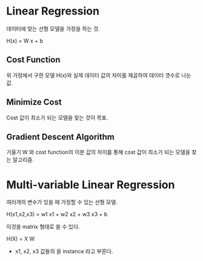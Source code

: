 # Linear Regression

데이터에 맞는 선형 모델을 가정을 하는 것.

H(x) = W x + b


## Cost Function

위 가정에서 구한 모델 H(x)와 실제 데이터 값의 차이를 제곱하여 데이터 갯수로 나눈 값.


## Minimize Cost

Cost 값이 최소가 되는 모델을 찾는 것이 목표.


## Gradient Descent Algorithm

기울기 W 와 cost function의 이분 값의 차이를 통해 cost 값이 최소가 되는 모델을 찾는 알고리즘.

# Multi-variable Linear Regression

여러개의 변수가 있을 때 가정할 수 있는 선형 모델.

H(x1,x2,x3) = w1 x1 + w2 x2 + w3 x3 + b

이것을 matrix 형태로 쓸 수 있다.

H(X) = X W

- x1, x2, x3 값들의 을 instance 라고 부른다.
